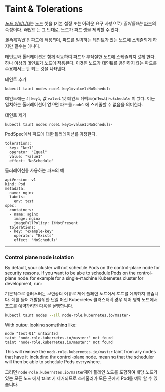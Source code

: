 # Taint & Tolerations

[*노드 어피니티*](https://kubernetes.io/ko/docs/concepts/scheduling-eviction/assign-pod-node/#어피니티-affinity-와-안티-어피니티-anti-affinity)는 [노드](https://kubernetes.io/ko/docs/concepts/architecture/nodes/) 셋을 (기본 설정 또는 어려운 요구 사항으로) *끌어들이는* [파드](https://kubernetes.io/ko/docs/concepts/workloads/pods/)의 속성이다. *테인트* 는 그 반대로, 노드가 파드 셋을 제외할 수 있다.

*톨러레이션* 은 파드에 적용되며, 파드를 일치하는 테인트가 있는 노드에 스케줄되게 하지만 필수는 아니다.

테인트와 톨러레이션은 함께 작동하여 파드가 부적절한 노드에 스케줄되지 않게 한다. 하나 이상의 테인트가 노드에 적용된다. 이것은 노드가 테인트를 용인하지 않는 파드를 수용해서는 안 되는 것을 나타낸다.



테인트 추가

```
kubectl taint nodes node1 key1=value1:NoSchedule
```

테인트에는 키 `key1`, 값 `value1` 및 테인트 이펙트(effect) `NoSchedule` 이 있다. 이는 일치하는 톨러레이션이 없으면 파드를 `node1` 에 스케줄할 수 없음을 의미한다.



테인트 제거

```
kubectl taint nodes node1 key1=value1:NoSchedule-
```



PodSpec에서 파드에 대한 톨러레이션를 지정한다.

```
tolerations:
- key: "key1"
  operator: "Equal"
  value: "value1"
  effect: "NoSchedule"
```



톨러레이션를 사용하는 파드의 예

```
apiVersion: v1
kind: Pod
metadata:
  name: nginx
  labels:
    env: test
spec:
  containers:
  - name: nginx
    image: nginx
    imagePullPolicy: IfNotPresent
  tolerations:
  - key: "example-key"
    operator: "Exists"
    effect: "NoSchedule"
```



---

### Control plane node isolation

By default, your cluster will not schedule Pods on the control-plane node for security reasons. If you want to be able to schedule Pods on the control-plane node, for example for a single-machine Kubernetes cluster for development, run:

기본적으로 클러스터는 보안상의 이유로 제어 플레인 노드에서 포드를 예약하지 않습니다. 예를 들어 개발을위한 단일 머신 Kubernetes 클러스터의 경우 제어 영역 노드에서 포드를 예약하려면 다음을 실행합니다.

```bash
kubectl taint nodes --all node-role.kubernetes.io/master-
```

With output looking something like:

```
node "test-01" untainted
taint "node-role.kubernetes.io/master:" not found
taint "node-role.kubernetes.io/master:" not found
```

This will remove the `node-role.kubernetes.io/master` taint from any nodes that have it, including the control-plane node, meaning that the scheduler will then be able to schedule Pods everywhere.

그러면 `node-role.kubernetes.io/master`제어 플레인 노드를 포함하여 해당 노드가있는 모든 노드 에서 taint 가 제거되므로 스케줄러가 모든 곳에서 Pod를 예약 할 수 있습니다.